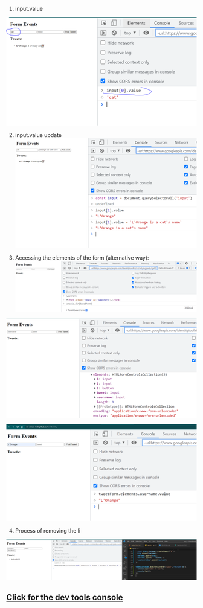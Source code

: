 1) input.value

 
![dev tools console](./input-value.PNG)

2) input.value update
![dev tools console](./Capture2.PNG)

3) Accessing the elements of the form (alternative way):
![dev tools console](./Capture3.PNG)

![dev tools console](./Capture4.PNG)

![dev tools console](./Capture5.PNG)

4) Process of removing the li

![dev tools console](./Capture8.PNG)

## [Click for the dev tools console](https://verson-tech.github.io/FormEvents/)